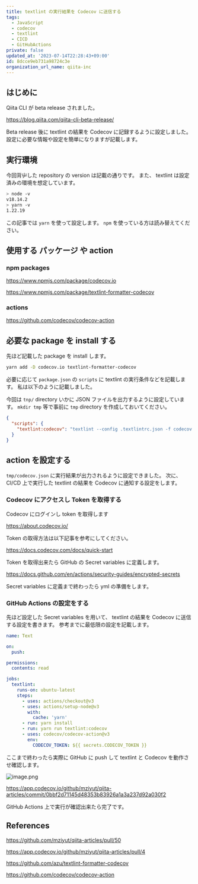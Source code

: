 ```yaml
---
title: textlint の実行結果を Codecov に送信する
tags:
  - JavaScript
  - codecov
  - textlint
  - CICD
  - GitHubActions
private: false
updated_at: '2023-07-14T22:28:43+09:00'
id: 8dcce9eb731a98724c3e
organization_url_name: qiita-inc
---
```


## はじめに

Qiita CLI が beta release されました。

https://blog.qiita.com/qiita-cli-beta-release/

Beta release 後に textlint の結果を Codecov に記録するように設定しました。
設定に必要な情報や設定を簡単になりますが記載します。

## 実行環境

今回背屮した repository の version は記載の通りです。
また、 textlint は設定済みの環境を想定しています。

```sh
> node -v
v18.14.2
> yarn -v
1.22.19
```

この記事では `yarn` を使って設定します。
`npm` を使っている方は読み替えてください。

## 使用する パッケージ や action

### npm packages

https://www.npmjs.com/package/codecov.io

https://www.npmjs.com/package/textlint-formatter-codecov

### actions

https://github.com/codecov/codecov-action

## 必要な package を install する

先ほど記載した package を install します。

```sh
yarn add -D codecov.io textlint-formatter-codecov
```

必要に応じて `package.json` の `scripts` に textlint の実行条件などを記載します。
私は以下のように記載しました。

今回は `tnp/` directory いかに JSON ファイルを出力するように設定しています。
`mkdir tmp` 等で事前に `tmp` directory を作成しておいてください。

```json:package.json
{
  "scripts": {
    "textlint:codecov": "textlint --config .textlintrc.json -f codecov -o tmp/codecov.json *"
  }
}
```

## action を設定する

`tmp/codecov.json` に実行結果が出力されるように設定できました。
次に、 CI/CD 上で実行した textlint の結果を Codecov に通知する設定をします。

### Codecov にアクセスし Token を取得する

Codecov にログインし token を取得します

https://about.codecov.io/

Token の取得方法は以下記事を参考にしてください。

https://docs.codecov.com/docs/quick-start

Token を取得出来たら GitHub の Secret variables に定義します。

https://docs.github.com/en/actions/security-guides/encrypted-secrets

Secret variables に定義まで終わったら yml の準備をします。

### GitHub Actions の設定をする

先ほど設定した Secret variables を用いて、 textlint の結果を Codecov に送信する設定を書きます。
参考までに最低限の設定を記載します。

```yaml:.github/workflows/test.yml
name: Text

on:
  push:

permissions:
  contents: read

jobs:
  textlint:
    runs-on: ubuntu-latest
    steps:
      - uses: actions/checkout@v3
      - uses: actions/setup-node@v3
        with:
          cache: 'yarn'
      - run: yarn install
      - run: yarn run textlint:codecov
      - uses: codecov/codecov-action@v3
        env:
          CODECOV_TOKEN: ${{ secrets.CODECOV_TOKEN }}
```

ここまで終わったら実際に GitHub に push して textlint と Codecov を動作させ確認します。

![image.png](https://qiita-image-store.s3.ap-northeast-1.amazonaws.com/0/55950/821a16f7-0f6a-d353-8aa5-972ce7ffc9b3.png)

https://app.codecov.io/github/mziyut/qiita-articles/commit/0bbf2d71145d48353b83926a1a3a237d92a030f2

GitHub Actions 上で実行が確認出来たら完了です。

## References

https://github.com/mziyut/qiita-articles/pull/50

https://app.codecov.io/github/mziyut/qiita-articles/pull/4

https://github.com/azu/textlint-formatter-codecov

https://github.com/codecov/codecov-action
